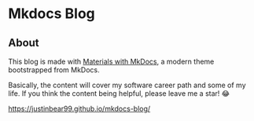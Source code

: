 # Mkdocs Blog

## About

This blog is made with [Materials with MkDocs](https://github.com/squidfunk/mkdocs-material), a modern theme bootstrapped from MkDocs.

Basically, the content will cover my software career path and some of my life. If you think the content being helpful, please leave me a star! 😂

https://justinbear99.github.io/mkdocs-blog/